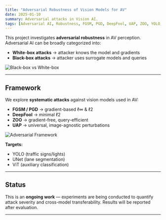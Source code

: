 ```yaml
---
title: "Adversarial Robustness of Vision Models for AV"
date: 2025-01-10
summary: Adversarial attacks in Vision AI.
tags: [Adversarial AI, Robustness, FGSM, PGD, DeepFool, UAP, ZOO, YOLO, UNet, ViT]
---
```


This project investigates **adversarial robustness** in AV perception.  
Adversarial AI can be broadly categorized into:

- **White-box attacks** → attacker knows the model and gradients  
- **Black-box attacks** → attacker uses surrogate models and queries  

![Black-box vs White-box](/uploads/BW.png)

---

## Framework
We explore **systematic attacks** against vision models used in AV:

- **FGSM / PGD** → gradient-based ℓ∞ & ℓ2  
- **DeepFool** → minimal ℓ2  
- **ZOO** → gradient-free, query-efficient  
- **UAP** → universal, image-agnostic perturbations  

![Adversarial Framework](/uploads/Black_n_White.png)

**Targets:**  
- YOLO (traffic signs/lights)  
- UNet (lane segmentation)  
- ViT (auxiliary classification)  

---

## Status
This is an **ongoing work** — experiments are being conducted to quantify attack severity and cross-model transferability. Results will be reported after evaluation.

---
